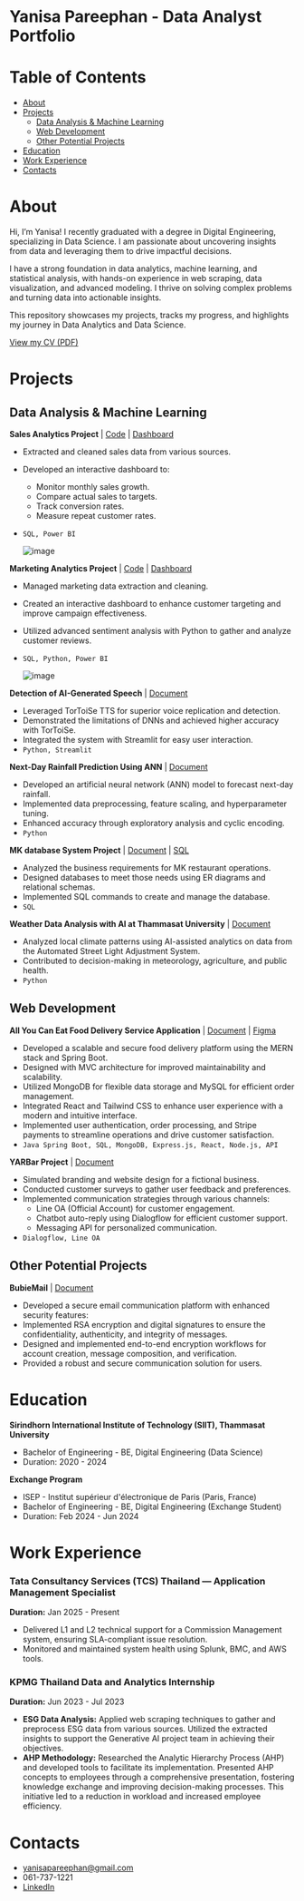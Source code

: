 # Yanisa Pareephan - Data Analyst Portfolio

# Table of Contents
- [About](#About)
- [Projects](#Projects)
  - [Data Analysis & Machine Learning](#data-analysis--machine-learning)
  - [Web Development](#Web-Development)
  - [Other Potential Projects](#Other-Potential-Projects)
- [Education](#Education)
- [Work Experience](#Work-Experience)
- [Contacts](#Contacts)
# About
Hi, I’m Yanisa! I recently graduated with a degree in Digital Engineering, specializing in Data Science. I am passionate about uncovering insights from data and leveraging them to drive impactful decisions.

I have a strong foundation in data analytics, machine learning, and statistical analysis, with hands-on experience in web scraping, data visualization, and advanced modeling. I thrive on solving complex problems and turning data into actionable insights.

This repository showcases my projects, tracks my progress, and highlights my journey in Data Analytics and Data Science.

[View my CV (PDF)](https://drive.google.com/file/d/12icBEC94e-iH-t1a2GL4bNPaRuHrryrs/view?usp=sharing)

# Projects
## Data Analysis & Machine Learning
**Sales Analytics Project** | 
[Code](https://github.com/pearcodespace/portfolio/tree/a7879e85330ace44e7ddf59d0a5245b8021436dc/Sales%20Analytics) | 
[Dashboard](https://github.com/pearcodespace/portfolio/blob/2fdc6a0928d866284e8b880478085a641ce96a9e/Sales%20Analytics/Sales%20Analytics.pbix)
* Extracted and cleaned sales data from various sources. 
* Developed an interactive dashboard to:
    * Monitor monthly sales growth.
    * Compare actual sales to targets.
    * Track conversion rates.
    * Measure repeat customer rates.
* `SQL, Power BI`
  
  ![image](https://github.com/user-attachments/assets/a3816596-99e4-4c4f-8b22-45179093a067)

**Marketing Analytics Project** | 
[Code](https://github.com/pearcodespace/portfolio/tree/a7879e85330ace44e7ddf59d0a5245b8021436dc/Marketing%20Analytics) | 
[Dashboard](https://github.com/pearcodespace/portfolio/blob/2fdc6a0928d866284e8b880478085a641ce96a9e/Marketing%20Analytics/Marketing%20Analytics.pbix)
* Managed marketing data extraction and cleaning.
* Created an interactive dashboard to enhance customer targeting and improve campaign effectiveness.
* Utilized advanced sentiment analysis with Python to gather and analyze customer reviews.
* `SQL, Python, Power BI`
  
  ![image](https://github.com/user-attachments/assets/75b41698-72dc-44b1-8a12-16482a8a54fa)
  
**Detection of AI-Generated Speech** | 
[Document](https://docs.google.com/document/d/1DkTlKXliI2uG1Sg9tkB0aYTJ8YW2SeR9rYSS1f7etEo/edit?usp=sharing)
* Leveraged TorToiSe TTS for superior voice replication and detection.
* Demonstrated the limitations of DNNs and achieved higher accuracy with TorToiSe.
* Integrated the system with Streamlit for easy user interaction.
* `Python, Streamlit`
  
**Next-Day Rainfall Prediction Using ANN** | 
[Document](https://docs.google.com/document/d/1qGLO0NMACYwWtewJZd0w8J89HSlUCcFBqvuV0oPfPS8/edit?usp=sharing)
* Developed an artificial neural network (ANN) model to forecast next-day rainfall.
* Implemented data preprocessing, feature scaling, and hyperparameter tuning.
* Enhanced accuracy through exploratory analysis and cyclic encoding.
* `Python`

**MK database System Project** | 
[Document](https://www.canva.com/design/DAFS8idV3hM/QFRLZZbCOdRBlAwpkjKANA/view?utm_content=DAFS8idV3hM&utm_campaign=designshare&utm_medium=link2&utm_source=uniquelinks&utlId=h3b06b0dcee) | 
[SQL](https://docs.google.com/document/d/1B-ag135KYoGyZ3_le58keGhLy1LFEsJDXg-64GOaK-w/edit?usp=sharing)
* Analyzed the business requirements for MK restaurant operations.
* Designed databases to meet those needs using ER diagrams and relational schemas.
* Implemented SQL commands to create and manage the database.
* `SQL`
  
**Weather Data Analysis with AI at Thammasat University** | 
[Document](https://www.canva.com/design/DAFfnkrXsYw/mJudmQpIQy4l020O5VbXqg/view?utm_content=DAFfnkrXsYw&utm_campaign=designshare&utm_medium=link2&utm_source=uniquelinks&utlId=h2a86437cd2)
* Analyzed local climate patterns using AI-assisted analytics on data from the Automated Street Light Adjustment System.
* Contributed to decision-making in meteorology, agriculture, and public health.
* `Python`

## Web Development

**All You Can Eat Food Delivery Service Application** | 
[Document](https://docs.google.com/document/d/1PHK6JxtPpdR_9tBdKWQiF-y8_5WbsTgI11KKrFmYxC4/edit?usp=sharing) | 
[Figma](https://www.figma.com/design/UaXRAH4RNN11rbWwJD9pn9/food_delivery)
* Developed a scalable and secure food delivery platform using the MERN stack and Spring Boot.
* Designed with MVC architecture for improved maintainability and scalability.
* Utilized MongoDB for flexible data storage and MySQL for efficient order management.
* Integrated React and Tailwind CSS to enhance user experience with a modern and intuitive interface.
* Implemented user authentication, order processing, and Stripe payments to streamline operations and drive customer satisfaction.
* `Java Spring Boot, SQL, MongoDB, Express.js, React, Node.js, API`

**YARBar Project** | 
[Document](https://www.canva.com/design/DAFeAl5xz0g/K7uXR8Z_whXOo9iWTyrqzQ/view?utm_content=DAFeAl5xz0g&utm_campaign=designshare&utm_medium=link2&utm_source=uniquelinks&utlId=h67febcd987)
* Simulated branding and website design for a fictional business.
* Conducted customer surveys to gather user feedback and preferences.
* Implemented communication strategies through various channels:
    * Line OA (Official Account) for customer engagement.
    * Chatbot auto-reply using Dialogflow for efficient customer support.
    * Messaging API for personalized communication.
* `Dialogflow, Line OA`

## Other Potential Projects

**BubieMail** | 
[Document](https://drive.google.com/file/d/1L0exq4CfIZQ4GXT_EZNUcMiFKxx2eoXo/view?usp=sharing)
* Developed a secure email communication platform with enhanced security features:
* Implemented RSA encryption and digital signatures to ensure the confidentiality, authenticity, and integrity of messages.
* Designed and implemented end-to-end encryption workflows for account creation, message composition, and verification.
* Provided a robust and secure communication solution for users.

# Education
**Sirindhorn International Institute of Technology (SIIT), Thammasat University**
* Bachelor of Engineering - BE, Digital Engineering (Data Science)
* Duration: 2020 - 2024

**Exchange Program**
* ISEP - Institut supérieur d'électronique de Paris (Paris, France)
* Bachelor of Engineering - BE, Digital Engineering (Exchange Student)
* Duration: Feb 2024 - Jun 2024

# Work Experience
### Tata Consultancy Services (TCS) Thailand — Application Management Specialist

**Duration:** Jan 2025 - Present

* Delivered L1 and L2 technical support for a Commission Management system, ensuring SLA-compliant issue resolution.
* Monitored and maintained system health using Splunk, BMC, and AWS tools.
  
### KPMG Thailand Data and Analytics Internship

**Duration:** Jun 2023 - Jul 2023

* **ESG Data Analysis:** Applied web scraping techniques to gather and preprocess ESG data from various sources. Utilized the extracted insights to support the Generative AI project team in achieving their objectives.
* **AHP Methodology:** Researched the Analytic Hierarchy Process (AHP) and developed tools to facilitate its implementation. Presented AHP concepts to employees through a comprehensive presentation, fostering knowledge exchange and improving decision-making processes. This initiative led to a reduction in workload and increased employee efficiency.

# Contacts
* yanisapareephan@gmail.com
* 061-737-1221
* [LinkedIn](https://www.linkedin.com/in/yanisa-pareephan-5a4552270)
